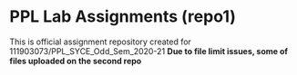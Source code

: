 # PPL Lab Assignments (repo1)
This is official assignment repository created for 111903073/PPL_SYCE_Odd_Sem_2020-21
**Due to file limit issues, some of files uploaded on the second repo**
